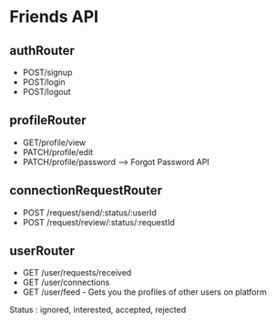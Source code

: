 # Friends API

## authRouter

- POST/signup
- POST/login
- POST/logout

## profileRouter

- GET/profile/view
- PATCH/profile/edit
- PATCH/profile/password --> Forgot Password API

## connectionRequestRouter

- POST /request/send/:status/:userId
- POST /request/review/:status/:requestId

## userRouter

- GET /user/requests/received
- GET /user/connections
- GET /user/feed - Gets you the profiles of other users on platform

Status : ignored, interested, accepted, rejected
